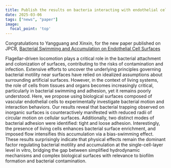```yaml
---
title: Publish the results on bacteria interacting with endothelial cell on JPCB
date: 2025-03-06
tags: ["news", "paper"]
image:
  focal_point: 'top'
---
```


Congratulations to Yangguang and Xinxin, for the new paper published on JPCB, [Bacterial Swimming and Accumulation on Endothelial Cell Surfaces](https://pubs.acs.org/doi/abs/10.1021/acs.jpcb.4c08666)

<!--more-->

Flagellar-driven locomotion plays a critical role in the bacterial attachment and colonization of surfaces, contributing to the risks of contamination and infection. Extensive efforts to uncover the underlying principles governing bacterial motility near surfaces have relied on idealized assumptions about surrounding artificial surfaces. However, in the context of living systems, the role of cells from tissues and organs becomes increasingly critical, particularly in bacterial swimming and adhesion, yet it remains poorly understood. Here, we propose using biological surfaces composed of vascular endothelial cells to experimentally investigate bacterial motion and interaction behaviors. Our results reveal that bacterial trapping observed on inorganic surfaces is counteractively manifested with reduced radii of circular motion on cellular surfaces. Additionally, two distinct modes of bacterial adhesion were identified: tight and loose adhesion. Interestingly, the presence of living cells enhances bacterial surface enrichment, and imposed flow intensifies this accumulation via a bias-swimming effect. These results surprisingly indicate that physical effects remain the dominant factor regulating bacterial motility and accumulation at the single-cell-layer level in vitro, bridging the gap between simplified hydrodynamic mechanisms and complex biological surfaces with relevance to biofilm formation and bacterial contamination.
